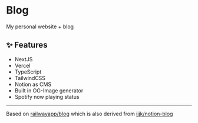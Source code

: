 # Blog

My personal website + blog

## ✨ Features

- NextJS
- Vercel
- TypeScript
- TailwindCSS
- Notion as CMS
- Built in OG-Image generator
- Spotify now playing status

---

Based on [railwayapp/blog](https://github.com/railwayapp/blog) which is also derived from [ijjk/notion-blog](https://github.com/ijjk/notion-blog)

